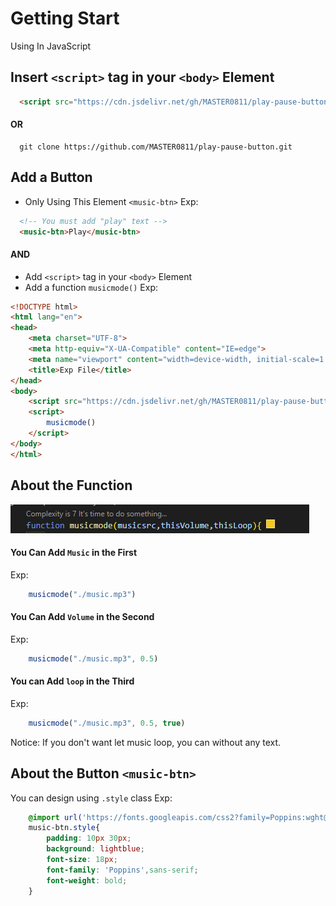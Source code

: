 # Getting Start
<p>Using In JavaScript</p>

## Insert `<script>` tag in your `<body>` Element
```html
  <script src="https://cdn.jsdelivr.net/gh/MASTER0811/play-pause-button/main.js"></script>
```
#### OR
```git
  git clone https://github.com/MASTER0811/play-pause-button.git
```

<!-- ## Add New `<script>` Tag
<!-- #### and add a function `musicmode()`
Exp:
```html
``` --> 
## Add a Button
- Only Using This Element `<music-btn>`
Exp:
```html
  <!-- You must add "play" text -->
  <music-btn>Play</music-btn>
```
#### AND
- Add `<script>` tag in your `<body>` Element
- Add a function `musicmode()`
Exp:
```html
<!DOCTYPE html>
<html lang="en">
<head>
    <meta charset="UTF-8">
    <meta http-equiv="X-UA-Compatible" content="IE=edge">
    <meta name="viewport" content="width=device-width, initial-scale=1.0">
    <title>Exp File</title>
</head>
<body>
    <script src="https://cdn.jsdelivr.net/gh/MASTER0811/play-pause-button/main.js"></script>
    <script>
        musicmode()
    </script>
</body>
</html>
```

## About the Function
![](./function.png)
#### You Can Add `Music` in the First
Exp:
```javascript
    musicmode("./music.mp3")
```
#### You Can Add `Volume` in the Second
Exp:
```javascript
    musicmode("./music.mp3", 0.5)
```
#### You can Add `loop` in the Third
Exp:
```javascript
    musicmode("./music.mp3", 0.5, true)
```
Notice: If you don't want let music loop, you can without any text.

## About the Button `<music-btn>`
You can design using `.style` class
Exp:
```css
    @import url('https://fonts.googleapis.com/css2?family=Poppins:wght@300&display=swap');
    music-btn.style{
        padding: 10px 30px;
        background: lightblue;
        font-size: 18px;
        font-family: 'Poppins',sans-serif;
        font-weight: bold;
    }
```
